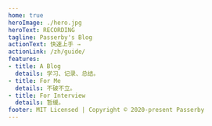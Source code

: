 ```yaml
---
home: true
heroImage: ./hero.jpg
heroText: RECORDING
tagline: Passerby's Blog
actionText: 快速上手 →
actionLink: /zh/guide/
features:
- title: A Blog
  details: 学习、记录、总结。
- title: For Me
  details: 不破不立。
- title: For Interview
  details: 暂缓。
footer: MIT Licensed | Copyright © 2020-present Passerby
---
```

